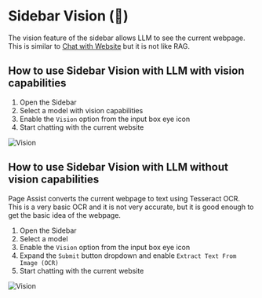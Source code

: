 # Sidebar Vision (🧪)

The vision feature of the sidebar allows LLM to see the current webpage. This is similar to [Chat with Website](/sidebar/chat-with-website.md) but it is not like RAG.

## How to use Sidebar Vision with LLM with vision capabilities

1. Open the Sidebar
2. Select a model with vision capabilities
3. Enable the `Vision` option from the input box eye icon
4. Start chatting with the current website

![Vision](https://pub-35424b4473484be483c0afa08c69e7da.r2.dev/Screenshot%202025-02-19%20104826.png)

## How to use Sidebar Vision with LLM without vision capabilities

Page Assist converts the current webpage to text using Tesseract OCR. This is a very basic OCR and it is not very accurate, but it is good enough to get the basic idea of the webpage.

1. Open the Sidebar
2. Select a model 
3. Enable the `Vision` option from the input box eye icon
4. Expand the `Submit` button dropdown and enable `Extract Text From Image (OCR)`
5. Start chatting with the current website

![Vision](https://pub-35424b4473484be483c0afa08c69e7da.r2.dev/Screenshot%202025-02-19%20105123.png)
